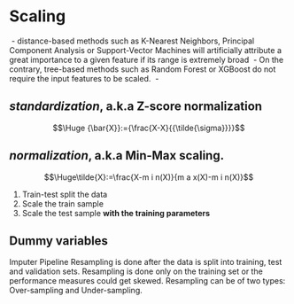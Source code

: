 # Scaling

 - distance-based methods such as K-Nearest Neighbors, Principal Component Analysis or Support-Vector Machines will artificially attribute a great importance to a given feature if its range is extremely broad
 - On the contrary, tree-based methods such as Random Forest or XGBoost do not require the input features to be scaled.
 -
## _standardization_, a.k.a Z-score normalization

$$\Huge {\bar{X}}:={\frac{X-X}{{\tilde{\sigma}}}}$$
## _normalization_, a.k.a Min-Max scaling.

$$\Huge\tilde{X}:=\frac{X-m i n(X)}{m a x(X)-m i n(X)}$$
1.  Train-test split the data
2. Scale the train sample
3. Scale the test sample **with the training parameters**
## Dummy variables

Imputer
Pipeline
Resampling is done after the data is split into training, test and validation sets. Resampling is done only on the training set or the performance measures could get skewed. Resampling can be of two types: Over-sampling and Under-sampling.
